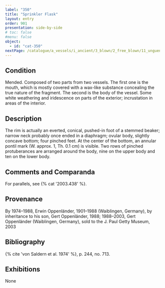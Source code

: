 ```yaml
---
label: "350"
title: "Sprinkler Flask"
layout: entry
order: 901
presentation: side-by-side
# toc: false
#menu: false 
object:
  - id: "cat-350"
nextPage: /catalogue/a_vessels/i_ancient/3_blown/2_free_blown/11_unguentaria/2_handled_unguentaria/1_handled_unguentaria_aryballoi/
---
```


## Condition

Mended. Composed of two parts from two vessels. The first one is the mouth, which is mostly covered with a wax-like substance concealing the true nature of the fragment. The second is the body of the vessel. Some white weathering and iridescence on parts of the exterior; incrustation in areas of the interior.

## Description

The rim is actually an everted, conical, pushed-in foot of a stemmed beaker; narrow neck probably once ended in a diaphragm; ovular body, slightly concave bottom; four pinched feet. At the center of the bottom, an annular pontil mark (W. approx. 1, Th. 0.1 cm) is visible. Two rows of pinched protuberances are arranged around the body, nine on the upper body and ten on the lower body.

## Comments and Comparanda

For parallels, see {% cat '2003.438' %}.

## Provenance

By 1974–1988, Erwin Oppenländer, 1901–1988 (Waiblingen, Germany), by inheritance to his son, Gert Oppenländer, 1988; 1988–2003, Gert Oppenländer (Waiblingen, Germany), sold to the J. Paul Getty Museum, 2003

## Bibliography

{% cite 'von Saldern et al. 1974' %}, p. 244, no. 713.

## Exhibitions

None
